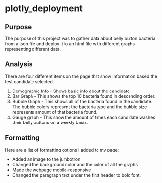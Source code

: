 # plotly_deployment
## Purpose
The purpose of this project was to gather data about belly button bacteria from a json file and deploy it to an html file with different graphs representing different data.

## Analysis
There are four different items on the page that show information based the test candidate selected.

1. Demographic Info - Shows basic info about the candidate.
2. Bar Graph - This shows the top 10 bacteria found in descending order.
3. Bubble Graph - This shows all of the bacteria found in the candidate. The bubble colors represent the bacteria type and the bubble size represents amount of that bacteria found.
4. Gauge graph - This show the amount of times each candidate washes their belly buttons on a weekly basis.

## Formatting
Here are a list of formatting options I added to my page:
- Added an image to the jumbotron
- Changed the background color and the color of all the graphs
- Made the webpage mobile-responsive
- Changed the paragraph text under the first header to bold font.
